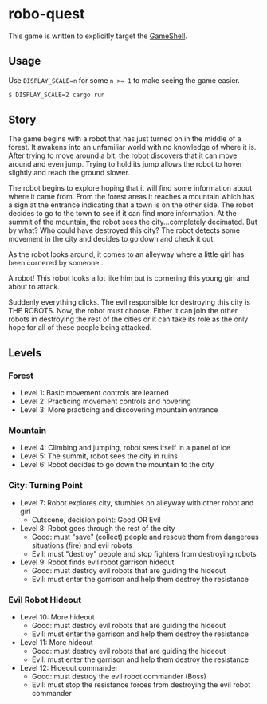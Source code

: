 # robo-quest

This game is written to explicitly target the
[GameShell](https://www.clockworkpi.com/).

## Usage

Use `DISPLAY_SCALE=n` for some `n >= 1` to make seeing the game easier.

```bash
$ DISPLAY_SCALE=2 cargo run
```

## Story

The game begins with a robot that has just turned on in the middle of a forest.
It awakens into an unfamiliar world with no knowledge of where it is. After
trying to move around a bit, the robot discovers that it can move around and
even jump. Trying to hold its jump allows the robot to hover slightly and reach
the ground slower.

The robot begins to explore hoping that it will find some information about
where it came from. From the forest areas it reaches a mountain which has a sign
at the entrance indicating that a town is on the other side. The robot decides
to go to the town to see if it can find more information. At the summit of the
mountain, the robot sees the city...completely decimated. But by what? Who could
have destroyed this city? The robot detects some movement in the city and
decides to go down and check it out.

As the robot looks around, it comes to an alleyway where a little girl has been
cornered by someone...

A robot! This robot looks a lot like him but is cornering this young girl and
about to attack.

Suddenly everything clicks. The evil responsible for destroying this city is THE
ROBOTS. Now, the robot must choose. Either it can join the other robots in
destroying the rest of the cities or it can take its role as the only hope for
all of these people being attacked.

## Levels

### Forest

- Level 1: Basic movement controls are learned
- Level 2: Practicing movement controls and hovering
- Level 3: More practicing and discovering mountain entrance

### Mountain

- Level 4: Climbing and jumping, robot sees itself in a panel of ice
- Level 5: The summit, robot sees the city in ruins
- Level 6: Robot decides to go down the mountain to the city

### City: Turning Point

- Level 7: Robot explores city, stumbles on alleyway with other robot and girl
  - Cutscene, decision point: Good OR Evil
- Level 8: Robot goes through the rest of the city
  - Good: must "save" (collect) people and rescue them from dangerous situations
    (fire) and evil robots
  - Evil: must "destroy" people and stop fighters from destroying robots
- Level 9: Robot finds evil robot garrison hideout
  - Good: must destroy evil robots that are guiding the hideout
  - Evil: must enter the garrison and help them destroy the resistance

### Evil Robot Hideout

- Level 10: More hideout
  - Good: must destroy evil robots that are guiding the hideout
  - Evil: must enter the garrison and help them destroy the resistance
- Level 11: More hideout
  - Good: must destroy evil robots that are guiding the hideout
  - Evil: must enter the garrison and help them destroy the resistance
- Level 12: Hideout commander
  - Good: must destroy the evil robot commander (Boss)
  - Evil: must stop the resistance forces from destroying the evil robot
    commander
